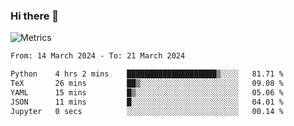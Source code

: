 ### Hi there 👋

![Metrics](https://github.com/radoapx/radoapx/blob/main/github-metrics.svg)

<!--START_SECTION:waka-->

```txt
From: 14 March 2024 - To: 21 March 2024

Python    4 hrs 2 mins    ████████████████████▒░░░░   81.71 %
TeX       26 mins         ██▒░░░░░░░░░░░░░░░░░░░░░░   09.08 %
YAML      15 mins         █▒░░░░░░░░░░░░░░░░░░░░░░░   05.06 %
JSON      11 mins         █░░░░░░░░░░░░░░░░░░░░░░░░   04.01 %
Jupyter   0 secs          ░░░░░░░░░░░░░░░░░░░░░░░░░   00.14 %
```

<!--END_SECTION:waka-->

<!--
**radoapx/radoapx** is a ✨ _special_ ✨ repository because its `README.md` (this file) appears on your GitHub profile.

Here are some ideas to get you started:

- 🔭 I’m currently working on ...
- 🌱 I’m currently learning ...
- 👯 I’m looking to collaborate on ...
- 🤔 I’m looking for help with ...
- 💬 Ask me about ...
- 📫 How to reach me: ...
- 😄 Pronouns: ...
- ⚡ Fun fact: ...
-->
